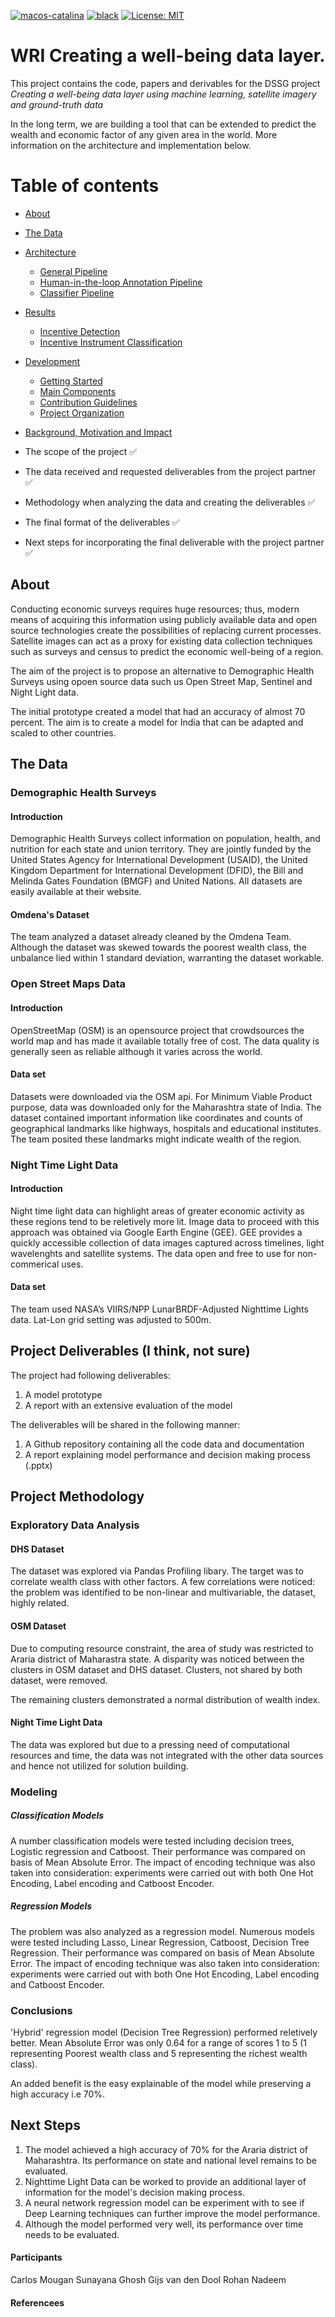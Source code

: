 [![macos-catalina](https://img.shields.io/badge/macos-catalina-brightgreen.svg)](https://www.apple.com/macos/catalina-preview)
[![black](https://img.shields.io/badge/code%20style-black-000000.svg)](https://github.com/psf/black)
[![License: MIT](https://img.shields.io/badge/License-MIT-blue.svg)](https://opensource.org/licenses/MIT)

    
# WRI Creating a well-being data layer.

This project contains the code, papers and derivables for the DSSG project *Creating a well-being data layer using machine learning, satellite imagery and ground-truth data*

In the long term, we are building a tool that can be extended to predict the wealth and economic factor of any given area in the world. More information on the architecture and implementation below.

# Table of contents
- [About](#About)
- [The Data](#The-Data)
- [Architecture](#architecture)
  - [General Pipeline](#general-pipeline)
  - [Human-in-the-loop Annotation Pipeline](#human-in-the-loop-annotation-pipeline)
  - [Classifier Pipeline](#classifier-pipeline)
- [Results](#results)
  - [Incentive Detection](#incentive-detection)
  - [Incentive Instrument Classification](#incentive-instrument-classification)
- [Development](#development)
  - [Getting Started](#getting-started)
  - [Main Components](#main-components)
  - [Contribution Guidelines](#contribution-guidelines)
  - [Project Organization](#project-organization)
- [Background, Motivation and Impact](#background-motivation-and-impact)

- The scope of the project ✅
- The data received and requested deliverables from the project partner ✅
- Methodology when analyzing the data and creating the deliverables ✅
- The final format of the deliverables ✅
- Next steps for incorporating the final deliverable with the project partner ✅

## About
Conducting economic surveys requires huge resources; thus, modern means of acquiring this information using publicly available data and open source technologies create the possibilities of replacing current processes.
Satellite images can act as a proxy for existing data collection techniques such as surveys and census to predict the economic well-being of a region.

The aim of the project is to propose an alternative to Demographic Health Surveys using opoen source data such us Open Street Map, Sentinel and Night Light data.

The initial prototype created a model that had an accuracy of almost 70 percent. 
The aim is to create a model for India that can be adapted and scaled to other countries.

## The Data

### Demographic Health Surveys
#### Introduction
Demographic Health Surveys collect information on population, health, and nutrition for each state and union territory. They are jointly funded by the United States Agency for International Development (USAID), the United Kingdom Department for International Development (DFID), the Bill and Melinda Gates Foundation (BMGF) and United Nations. All datasets are easily available at their website.

#### Omdena's Dataset
The team analyzed a dataset already cleaned by the Omdena Team. Although the dataset was skewed towards the poorest wealth class, the unbalance lied within 1 standard deviation, warranting the dataset workable.  

#### 
### Open Street Maps Data
#### Introduction
OpenStreetMap (OSM) is an opensource project that crowdsources the world map and has made it available totally free of cost. The data quality is generally seen as reliable although it varies across the world. 

#### Data set
Datasets were downloaded via the OSM api. For Minimum Viable Product purpose, data was downloaded only for the Maharashtra state of India. The dataset contained important information like coordinates and counts of geographical landmarks like highways, hospitals and educational institutes. The team posited these landmarks might indicate wealth of the region. 

### Night Time Light Data
#### Introduction
Night time light data can highlight areas of greater economic activity as these regions tend to be reletively more lit. Image data to proceed with this approach was obtained via Google Earth Engine (GEE). GEE provides a quickly accessible collection of data images captured across timelines, light wavelenghts and satellite systems. The data open and free to use for non-commerical uses. 

#### Data set
The team used NASA’s VIIRS/NPP LunarBRDF-Adjusted Nighttime Lights data. Lat-Lon grid setting was adjusted to 500m. 

## Project Deliverables (I think, not sure)
The project had following deliverables:
1. A model prototype
2. A report with an extensive evaluation of the model 

The deliverables will be shared in the following manner:
1. A Github repository containing all the code data and documentation
2. A report explaining model performance and decision making process (.pptx)

## Project Methodology
### Exploratory Data Analysis
#### DHS Dataset
The dataset was explored via Pandas Profiling libary. The target was to correlate wealth class with other factors. A few correlations were noticed: the problem was identified to be non-linear and multivariable, the dataset, highly related. 

#### OSM Dataset
Due to computing resource constraint, the area of study was restricted to Araria district of Maharastra state. A disparity was noticed between the clusters in OSM dataset and DHS dataset. Clusters, not shared by both dataset, were removed. 

The remaining clusters demonstrated a normal distribution of wealth index. 

#### Night Time Light Data
The data was explored but due to a pressing need of computational resources and time, the data was not integrated with the other data sources and hence not utilized for solution building. 


### Modeling
##### Classification Models
A number classification models were tested including decision trees, Logistic regression and Catboost. Their performance was compared on basis of Mean Absolute Error. The impact of encoding technique was also taken into consideration: experiments were carried out with both One Hot Encoding, Label encoding and Catboost Encoder. 

##### Regression Models
The problem was also analyzed as a regression model. Numerous models were tested including Lasso, Linear Regression, Catboost, Decision Tree Regression. Their performance was compared on basis of Mean Absolute Error. The impact of encoding technique was also taken into consideration: experiments were carried out with both One Hot Encoding, Label encoding and Catboost Encoder. 

### Conclusions
'Hybrid' regression model (Decision Tree Regression) performed reletively better. Mean Absolute Error was only 0.64 for a range of scores 1 to 5 (1 representing Poorest wealth class and 5 representing the richest wealth class).

An added benefit is the easy explainable of the model while preserving a high accuracy i.e 70%. 

## Next Steps
1. The model achieved a high accuracy of 70% for the Araria district of Maharashtra. Its performance on state and national level remains to be evaluated. 
2. Nighttime Light Data can be worked to provide an additional layer of information for the model's decision making process. 
3. A neural network regression model can be experiment with to see if Deep Learning techniques can further improve the model performance.
4. Although the model performed very well, its performance over time needs to be evaluated.  

#### Participants
Carlos Mougan
Sunayana Ghosh
Gijs van den Dool
Rohan Nadeem 
#### Referencees

